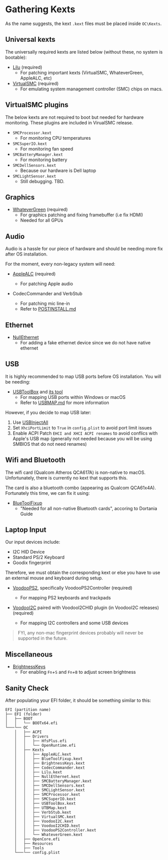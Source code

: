 
# Gathering Kexts
As the name suggests, the kext `.kext` files must be placed inside `OC\Kexts`.

## Universal kexts
The universally required kexts are listed below (without these, no system is bootable):
* [Lilu](https://github.com/acidanthera/Lilu/releases) (required)
    * For patching important kexts (VirtualSMC, WhateverGreen, AppleALC, etc)
* [VirtualSMC](https://github.com/acidanthera/VirtualSMC/releases) (required)
    * For emulating system management controller (SMC) chips on macs.

## VirtualSMC plugins
The below kexts are not required to boot but needed for hardware monitoring. These plugins are included in VirualSMC release.
* `SMCProcessor.kext`
    * For monitoring CPU temperatures
* `SMCSuperIO.kext`
    * For monitoring fan speed
* `SMCBatteryManager.kext`
    * For monitoring battery 
* `SMCDellSensors.kext`
    * Because our hardware is Dell laptop
* `SMCLightSensor.kext`
    * Still debugging. TBD.

## Graphics
* [WhateverGreen](https://github.com/acidanthera/WhateverGreen/releases) (required)
    * For graphics patching and fixing framebuffer (i.e fix HDMI)
    * Needed for all GPUs

## Audio
Audio is a hassle for our piece of hardware and should be needing more fix after OS installation.

For the moment, every non-legacy system will need:
* [AppleALC](https://github.com/acidanthera/AppleALC/releases) (required)
    * For patching Apple audio

* CodecCommander and VerbStub
    * For patching mic line-in
    * Refer to [POSTINSTALL.md](POSTINSTALL.md)

## Ethernet
* [NullEthernet](https://github.com/RehabMan/OS-X-Null-Ethernet)
    * For adding a fake ethernet device since we do not have native ethernet

## USB
It is highly recommended to map USB ports before OS installation. You will be needing:
* [USBToolBox](https://github.com/USBToolBox/kext) and [its tool](https://github.com/USBToolBox/tool)
    * For mapping USB ports within Windows or macOS
    * Refer to [USBMAP.md](USBMAP.md) for more information

However, if you decide to map USB later:
1. Use [USBInjectAll](https://github.com/Sniki/OS-X-USB-Inject-All/releases)
2. Set `XhciPortLimit` to `True` in `config.plist` to avoid port limit issues
3. Enable ACPI Patch `EHCI and XHCI ACPI renames` to avoid conflics with Apple's USB map (generally not needed because you will be using SMBIOS that do not need renames)

## Wifi and Bluetooth 
The wifi card (Qualcom Atheros QCA617A) is non-native to macOS. Unfortunately, there is currently no kext that supports this.

The card is also a bluetooth combo (appearing as Qualcom QCA61x4A). Fortunately this time, we can fix it using:
* [BlueToolFixup](https://github.com/acidanthera/BrcmPatchRAM/releases)
    * "Needed for all non-native Bluetooth cards", accoring to Dortania Guide

## Laptop Input
Our input devices include:
* I2C HID Device
* Standard PS/2 Keyboard
* Goodix fingerprint

Therefore, we must obtain the corresponding kext or else you have to use an external mouse and keyboard during setup.

* [VoodooPS2](https://github.com/acidanthera/VoodooPS2/releases), specifically VoodooPS2Controller (required)
    * For mapping PS2 keyboards and trackpads

* [VoodooI2C](https://github.com/VoodooI2C/VoodooI2C/releases) paired with VoodooI2CHID plugin (in VoodooI2C releases) (required)
    * For mapping I2C controllers and some USB devices

> FYI, any non-mac fingerprint devices probably will never be supported in the future.

## Miscellaneous
* [BrightnessKeys](https://github.com/acidanthera/BrightnessKeys/releases)
    * For enabling `Fn`+`S` and `Fn`+`B` to adjust screen brightness

## Sanity Check
After populating your EFI folder, it should be something similar to this:
```
EFI (partition name)
├── EFI (folder)
│   ├── BOOT
│   │   └── BOOTx64.efi
└───└── OC
    │   ├── ACPI
    │   ├── Drivers
    │   │   ├── HfsPlus.efi
    │   │   └── OpenRuntime.efi
    │   ├── Kexts
    │   │   ├── AppleALC.kext
    │   │   ├── BlueToolFixup.kext
    │   │   ├── BrightnessKeys.kext
    │   │   ├── CodecCommander.kext
    │   │   ├── Lilu.kext
    │   │   ├── NullEthernet.kext
    │   │   ├── SMCBatteryManager.kext
    │   │   ├── SMCDellSensors.kext
    │   │   ├── SMCLightSensor.kext
    │   │   ├── SMCProcessor.kext
    │   │   ├── SMCSuperIO.kext
    │   │   ├── USBToolBox.kext
    │   │   ├── UTBMap.kext
    │   │   ├── VerbStub.kext
    │   │   ├── VirtualSMC.kext
    │   │   ├── VoodooI2C.kext
    │   │   ├── VoodooI2CHID.kext
    │   │   ├── VoodooPS2Controller.kext
    │   │   └── WhateverGreen.kext
    │   ├── OpenCore.efi
    │   ├── Resources
    │   ├── Tools
    └───└── config.plist
 ``` 